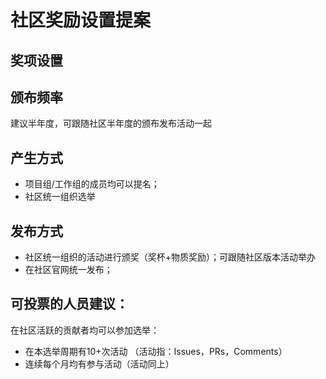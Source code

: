 # 社区奖励设置提案
## 奖项设置


## 颁布频率
建议半年度，可跟随社区半年度的颁布发布活动一起

## 产生方式
- 项目组/工作组的成员均可以提名；
- 社区统一组织选举
## 发布方式
- 社区统一组织的活动进行颁奖（奖杯+物质奖励）；可跟随社区版本活动举办
- 在社区官网统一发布；

## 可投票的人员建议：
在社区活跃的贡献者均可以参加选举：
- 在本选举周期有10+次活动 （活动指：Issues，PRs，Comments）
- 连续每个月均有参与活动（活动同上）